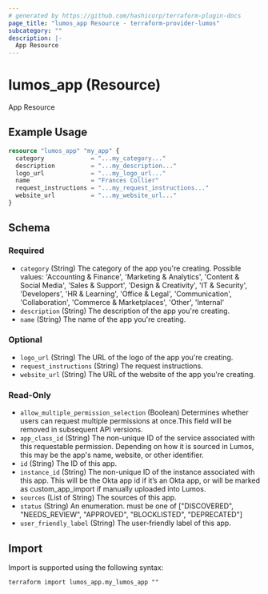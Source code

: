 ```yaml
---
# generated by https://github.com/hashicorp/terraform-plugin-docs
page_title: "lumos_app Resource - terraform-provider-lumos"
subcategory: ""
description: |-
  App Resource
---
```


# lumos_app (Resource)

App Resource

## Example Usage

```terraform
resource "lumos_app" "my_app" {
  category             = "...my_category..."
  description          = "...my_description..."
  logo_url             = "...my_logo_url..."
  name                 = "Frances Collier"
  request_instructions = "...my_request_instructions..."
  website_url          = "...my_website_url..."
}
```

<!-- schema generated by tfplugindocs -->
## Schema

### Required

- `category` (String) The category of the app you're creating. Possible values: 'Accounting & Finance', 'Marketing & Analytics', 'Content & Social Media', 'Sales & Support', 'Design & Creativity', 'IT & Security', 'Developers', 'HR & Learning', 'Office & Legal', 'Communication', 'Collaboration', 'Commerce & Marketplaces', 'Other', 'Internal'
- `description` (String) The description of the app you're creating.
- `name` (String) The name of the app you're creating.

### Optional

- `logo_url` (String) The URL of the logo of the app you're creating.
- `request_instructions` (String) The request instructions.
- `website_url` (String) The URL of the website of the app you're creating.

### Read-Only

- `allow_multiple_permission_selection` (Boolean) Determines whether users can request multiple permissions at once.This field will be removed in subsequent API versions.
- `app_class_id` (String) The non-unique ID of the service associated with this requestable permission. Depending on how it is sourced in Lumos, this may be the app's name, website, or other identifier.
- `id` (String) The ID of this app.
- `instance_id` (String) The non-unique ID of the instance associated with this app. This will be the Okta app id if it’s an Okta app, or will be marked as custom_app_import if manually uploaded into Lumos.
- `sources` (List of String) The sources of this app.
- `status` (String) An enumeration. must be one of ["DISCOVERED", "NEEDS_REVIEW", "APPROVED", "BLOCKLISTED", "DEPRECATED"]
- `user_friendly_label` (String) The user-friendly label of this app.

## Import

Import is supported using the following syntax:

```shell
terraform import lumos_app.my_lumos_app ""
```
